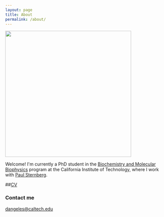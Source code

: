 ```yaml
---
layout: page
title: About
permalink: /about/
---
```

<img id="photo_of_me_with_others" src="https://dangeles.github.io/images/us.jpg" width="400" class="rotate180">

Welcome! I'm currently a PhD student in the [Biochemistry and Molecular Biophysics](http://www.cce.caltech.edu/content/biochemistry-and-molecular-biophysics)
program at the California Institute of Technology, where I work with [Paul Sternberg](http://wormlab.caltech.edu/LabMembers/Paul).

##[CV](https://dangeles.github.io/cv.pdf)

### Contact me

[dangeles@caltech.edu](mailto:dangeles@caltech.edu)
